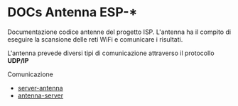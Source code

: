 # DOCs Antenna ESP-*
Documentazione codice antenne del progetto ISP.
L'antenna ha il compito di eseguire la scansione delle reti WiFi e comunicare i risultati. 

L'antenna prevede diversi tipi di comunicazione attraverso il protocollo **UDP/IP**

Comunicazione 
* [server-antenna](stoa.md)
* [antenna-server](atos.md)